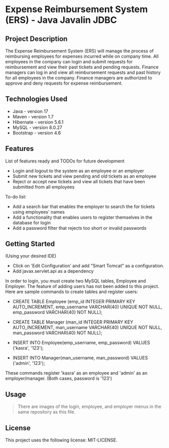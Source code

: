 # Expense Reimbursement System (ERS) - Java Javalin JDBC

## Project Description

The Expense Reimbursement System (ERS) will manage the process of reimbursing employees for expenses incurred while on company time. All employees in the company can login and submit requests for reimbursement and view their past tickets and pending requests. Finance managers can log in and view all reimbursement requests and past history for all employees in the company. Finance managers are authorized to approve and deny requests for expense reimbursement.

## Technologies Used

* Java - version 17
* Maven - version 1.7
* Hibernate - version 5.6.1
* MySQL - version 8.0.27
* Bootstrap - version 4.6

## Features

List of features ready and TODOs for future development
* Login and logout to the system as an employee or an employer
* Submit new tickets and view pending and old tickets as an employee
* Reject or accept new tickets and view all tickets that have been submitted from all employees

To-do list:
* Add a search bar that enables the employer to search the for tickets using employees' names
* Add a functionality that enables users to register themselves in the database for login
* Add a password filter that rejects too short or invalid passwords

## Getting Started
   
(Using your desired IDE)

* Click on 'Edit Configuration' and add "Smart Tomcat" as a configuration.
* Add javax.servlet.api as a dependency

In order to login, you must create two MySQL tables, Employee and Employer. The feature of adding users has not been added to this project. Here are sample commands to create tables and register users:

* CREATE TABLE Employee (emp_id INTEGER PRIMARY KEY AUTO_INCREMENT, emp_username VARCHAR(40) UNIQUE NOT NULL, emp_password VARCHAR(40) NOT NULL);
* CREATE TABLE Manager (man_id INTEGER PRIMARY KEY AUTO_INCREMENT, man_username VARCHAR(40) UNIQUE NOT NULL, man_password VARCHAR(40) NOT NULL);

* INSERT INTO Employee(emp_username, emp_password) VALUES ('kasra', '123');
* INSERT INTO Manager(man_username, man_password) VALUES ('admin', '123');

These commands register 'kasra' as an employee and 'admin' as an employer/manager. (Both cases, password is '123')

## Usage

> There are images of the login, employee, and employer menus in the same repository as this file. 


## License

This project uses the following license: MIT-LICENSE.

